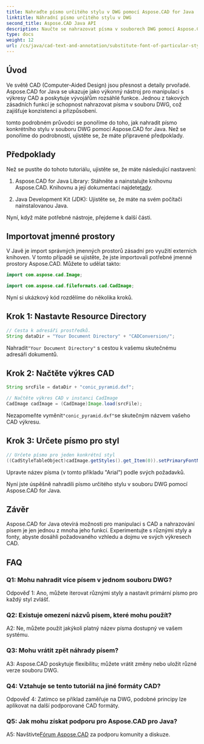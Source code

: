 ```yaml
---
title: Nahraďte písmo určitého stylu v DWG pomocí Aspose.CAD for Java
linktitle: Náhradní písmo určitého stylu v DWG
second_title: Aspose.CAD Java API
description: Naučte se nahrazovat písma v souborech DWG pomocí Aspose.CAD for Java. Podrobný průvodce pro přesné přizpůsobení stylů.
type: docs
weight: 12
url: /cs/java/cad-text-and-annotation/substitute-font-of-particular-style-in-dwg/
---
```

## Úvod

Ve světě CAD (Computer-Aided Design) jsou přesnost a detaily prvořadé. Aspose.CAD for Java se ukazuje jako výkonný nástroj pro manipulaci s výkresy CAD a poskytuje vývojářům rozsáhlé funkce. Jednou z takových zásadních funkcí je schopnost nahrazovat písma v souboru DWG, což zajišťuje konzistenci a přizpůsobení.

tomto podrobném průvodci se ponoříme do toho, jak nahradit písmo konkrétního stylu v souboru DWG pomocí Aspose.CAD for Java. Než se ponoříme do podrobností, ujistěte se, že máte připravené předpoklady.

## Předpoklady

Než se pustíte do tohoto tutoriálu, ujistěte se, že máte následující nastavení:

1.  Aspose.CAD for Java Library: Stáhněte a nainstalujte knihovnu Aspose.CAD. Knihovnu a její dokumentaci najdete[tady](https://releases.aspose.com/cad/java/).

2. Java Development Kit (JDK): Ujistěte se, že máte na svém počítači nainstalovanou Java.

Nyní, když máte potřebné nástroje, přejdeme k další části.

## Importovat jmenné prostory

V Javě je import správných jmenných prostorů zásadní pro využití externích knihoven. V tomto případě se ujistěte, že jste importovali potřebné jmenné prostory Aspose.CAD. Můžete to udělat takto:

```java
import com.aspose.cad.Image;

import com.aspose.cad.fileformats.cad.CadImage;

```

Nyní si ukázkový kód rozdělíme do několika kroků.

## Krok 1: Nastavte Resource Directory

```java
// Cesta k adresáři prostředků.
String dataDir = "Your Document Directory" + "CADConversion/";
```

 Nahradit`"Your Document Directory"` s cestou k vašemu skutečnému adresáři dokumentů.

## Krok 2: Načtěte výkres CAD

```java
String srcFile = dataDir + "conic_pyramid.dxf";

// Načtěte výkres CAD v instanci CadImage
CadImage cadImage = (CadImage)Image.load(srcFile);
```

 Nezapomeňte vyměnit`"conic_pyramid.dxf"`se skutečným názvem vašeho CAD výkresu.

## Krok 3: Určete písmo pro styl

```java
// Určete písmo pro jeden konkrétní styl
((CadStyleTableObject)cadImage.getStyles().get_Item(0)).setPrimaryFontName("Arial");
```

Upravte název písma (v tomto příkladu "Arial") podle svých požadavků.

Nyní jste úspěšně nahradili písmo určitého stylu v souboru DWG pomocí Aspose.CAD for Java.

## Závěr

Aspose.CAD for Java otevírá možnosti pro manipulaci s CAD a nahrazování písem je jen jednou z mnoha jeho funkcí. Experimentujte s různými styly a fonty, abyste dosáhli požadovaného vzhledu a dojmu ve svých výkresech CAD.

## FAQ

### Q1: Mohu nahradit více písem v jednom souboru DWG?

Odpověď 1: Ano, můžete iterovat různými styly a nastavit primární písmo pro každý styl zvlášť.

### Q2: Existuje omezení názvů písem, které mohu použít?

A2: Ne, můžete použít jakýkoli platný název písma dostupný ve vašem systému.

### Q3: Mohu vrátit zpět náhrady písem?

A3: Aspose.CAD poskytuje flexibilitu; můžete vrátit změny nebo uložit různé verze souboru DWG.

### Q4: Vztahuje se tento tutoriál na jiné formáty CAD?

Odpověď 4: Zatímco se příklad zaměřuje na DWG, podobné principy lze aplikovat na další podporované CAD formáty.

### Q5: Jak mohu získat podporu pro Aspose.CAD pro Java?

A5: Navštivte[Fórum Aspose.CAD](https://forum.aspose.com/c/cad/19) za podporu komunity a diskuze.